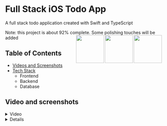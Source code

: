 # Full Stack iOS Todo App
A full stack todo application created with Swift and TypeScript

Note: this project is about 92% complete. Some polishing touches will be added
<img src="https://cdn.jsdelivr.net/gh/devicons/devicon/icons/swift/swift-original.svg" align="right" height="90"/>
<img src="https://cdn.jsdelivr.net/gh/devicons/devicon/icons/typescript/typescript-original.svg" align="right" height="90" />
<img src="https://cdn.jsdelivr.net/gh/devicons/devicon/icons/express/express-original-wordmark.svg" align="right" height="90" />
          
## Table of Contents
- [Videos and Screenshots](#video-and-screenshots)
- [Tech Stack](#backend-rest-api)
  - Frontend
  - Backend
  - Database



## Video and screenshots
<details>
<summary>Video</summary>
<br>

</details>

<details>



## Tech Stack
### Frontend (iOS app):
- Swift
- SwiftUI
- Model-View-ViewModel (MVVM)

### Backend (REST API):
[Postman Documentation](https://documenter.getpostman.com/view/21072555/2s935hPmYK)
- TypeScript
- Express.js REST API
- JSONWebTokens (JWTs)
- Model-View-Controller (MVC)

### Database:
- PostgreSQL


